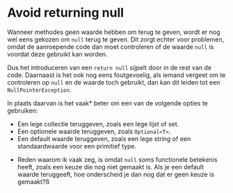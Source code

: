 # Avoid returning null
Wanneer methodes geen waarde hebben om terug te geven, wordt er nog wel eens gekozen om `null` terug te geven. 
Dit zorgt echter voor problemen, omdat de aanroepende code dan moet controleren of de waarde `null` is voordat deze gebruikt kan worden.

Dus het introduceren van een `return null` sijpelt door in de rest van de code. 
Daarnaast is het ook nog eens foutgevoelig, als iemand vergeet om te controleren op `null` en de waarde toch gebruikt, dan kan dit leiden tot een `NullPointerException`.

In plaats daarvan is het vaak* beter om een van de volgende opties te gebruiken:
- Een lege collectie teruggeven, zoals een lege lijst of set.
- Een optionele waarde teruggeven, zoals `Optional<T>`.
- Een default waarde teruggeven, zoals een lege string of een standaardwaarde voor een primitief type.


* Reden waarom ik vaak zeg, is omdat `null` soms functionele betekenis heeft, zoals een keuze die nog niet gemaakt is. 
Als je een default waarde teruggeeft, hoe onderscheid je dan nog dat er geen keuze is gemaakt?ß
